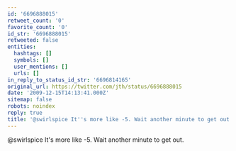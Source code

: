```yaml
---
id: '6696888015'
retweet_count: '0'
favorite_count: '0'
id_str: '6696888015'
retweeted: false
entities:
  hashtags: []
  symbols: []
  user_mentions: []
  urls: []
in_reply_to_status_id_str: '6696814165'
original_url: https://twitter.com/jth/status/6696888015
date: '2009-12-15T14:13:41.000Z'
sitemap: false
robots: noindex
reply: true
title: '@swirlspice It''s more like -5. Wait another minute to get out.'
---
```


@swirlspice It's more like -5. Wait another minute to get out.